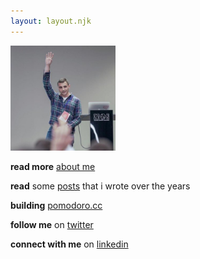 ```yaml
---
layout: layout.njk
---
```


<img src="/assets/images/cf3.jpg" style="width: 12em; height: 12em;">

**read more** [about me](/about)

**read** some [posts](/posts) that i wrote over the years

**building** [pomodoro.cc](https://pomodoro.cc)

<!-- distilling customer feedback at [wonderflow](https://wonderflow.co) -->

**follow me** on [twitter](https://twitter.com/christian_fei)

**connect with me** on [linkedin](https://www.linkedin.com/in/christian-fei-6b72b5123/)
